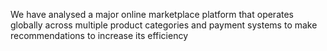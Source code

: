 We have analysed a major online marketplace platform that operates globally across multiple product categories and payment systems to make recommendations to increase its efficiency
